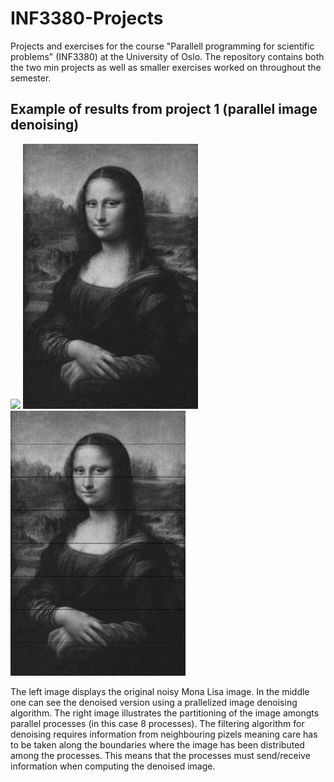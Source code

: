 # INF3380-Projects
Projects and exercises for the course "Parallell programming for scientific problems" (INF3380) at the University of Oslo. The repository contains both the two min projects as well as smaller exercises worked on throughout the semester.

## Example of results from project 1 (parallel image denoising)
<img src="https://github.com/jostbr/INF3380-Projects/blob/master/projects/project1/parallel/MonaLisa_NOISY.jpg" width="280"> <img src="https://github.com/jostbr/INF3380-Projects/blob/master/projects/project1/parallel/MonaLisa_DENOISED_PARALLEL.jpg" width="280"> <img src="https://github.com/jostbr/INF3380-Projects/blob/master/projects/project1/parallel/MonaLisa_PARTIONING_ILLUSTRATION.jpg" width="280">

The left image displays the original noisy Mona Lisa image. In the middle one can see the denoised version using a prallelized image denoising algorithm. The right image illustrates the partitioning of the image amongts parallel processes (in this case 8 processes). The filtering algorithm for denoising requires information from neighbouring pizels meaning care has to be taken along the boundaries where the image has been distributed among the processes. This means that the processes must send/receive information when computing the denoised image.
